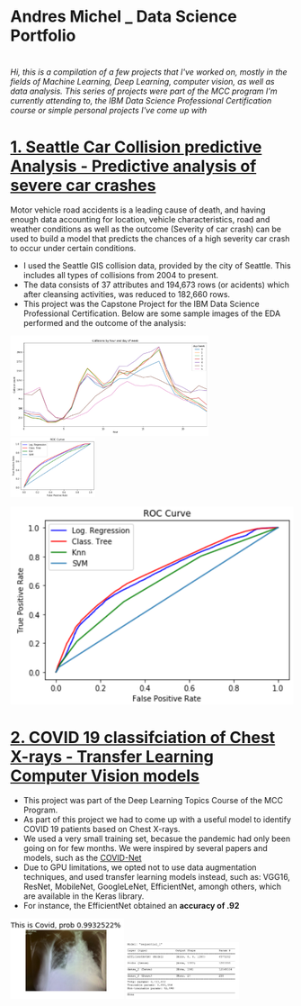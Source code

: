 <h1> Andres Michel  _   Data Science Portfolio <h1>
<h6> Hi, this is a compilation of a few projects that I've worked on, mostly in the fields of Machine Learning, Deep Learning, computer vision, as well as data analysis. This series of projects were part of the MCC program I'm currently attending to, the IBM Data Science Professional Certification course or simple personal projects I've come up with</h6>

 
# [1. Seattle Car Collision predictive Analysis - Predictive analysis of severe car crashes](https://github.com/andresmichel92/Coursera_Capstone)
Motor vehicle road accidents is a leading cause of death, and having enough data accounting for location, vehicle characteristics, road and weather conditions as well as the outcome (Severity of car crash) can be used to build a model that predicts the chances of a high severity car crash to occur under certain conditions.
  * I used the Seattle GIS collision data, provided by the city of Seattle. This includes all types of collisions from 2004 to present. 
  * The data consists of 37 attributes and 194,673 rows (or acidents) which after cleansing activities, was reduced to 182,660 rows.
  * This project was the Capstone Project for the IBM Data Science Professional Certification.
Below are some sample images of the EDA performed and the outcome of the analysis:
<img src="https://github.com/andresmichel92/DS_Portfolio/blob/main/images/Collisions_by_hour_day.PNG" width="70%">
<img src="https://github.com/andresmichel92/DS_Portfolio/blob/main/images/Collisions_ROC.PNG" width="30%">

![ROC_Curve](/images/Collisions_ROC.PNG)

# [2. COVID 19 classifciation of Chest X-rays  - Transfer Learning Computer Vision models](https://colab.research.google.com/drive/1c44W0fMiaeEkBQt8RXbMFAD5BDwTeQi4?usp=sharing)
   * This project was part of the Deep Learning Topics Course of the MCC Program.
   * As part of this project we had to come up with a useful model to identify COVID 19 patients based on Chest X-rays.
   * We used a very small training set, becasue the pandemic had only been going on for few months. We were inspired by several papers and models, such as the [COVID-Net](https://www.technologyreview.es/s/12049/una-nueva-ia-podriadetectar-el-covid-19-en-una-radiografia-de-torax)
   * Due to GPU limitations, we opted not to use data augmentation techniques, and used transfer learning models instead, such as: VGG16, ResNet, MobileNet, GoogleLeNet, EfficientNet, amongh others, which are available in the Keras library.
   * For instance, the EfficientNet obtained an **accuracy of .92** 
<img src="https://github.com/andresmichel92/DS_Portfolio/blob/main/images/covid_test.PNG" width="40%">
<img src="https://github.com/andresmichel92/DS_Portfolio/blob/main/images/model.PNG" width="40%">

